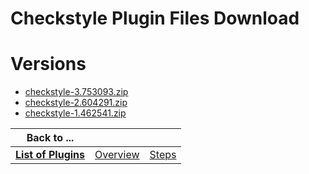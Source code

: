 
Checkstyle Plugin Files Download
================================

# Versions

- [checkstyle-3.753093.zip](https://raw.githubusercontent.com/UrbanCode/IBM-UCB-PLUGINS/main/files/checkstyle/checkstyle-3.753093.zip)
- [checkstyle-2.604291.zip](https://raw.githubusercontent.com/UrbanCode/IBM-UCB-PLUGINS/main/files/checkstyle/checkstyle-2.604291.zip)
- [checkstyle-1.462541.zip](https://raw.githubusercontent.com/UrbanCode/IBM-UCB-PLUGINS/main/files/checkstyle/checkstyle-1.462541.zip)

|Back to ...|||
| :---: | :---: | :---: |
|[**List of Plugins**](../../index.md)|[Overview](./overview.md)|[Steps](./steps.md)|
